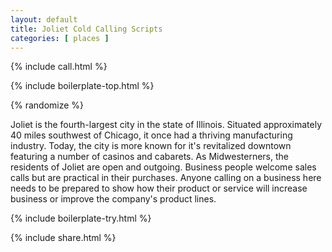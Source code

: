 ```yaml
---
layout: default
title: Joliet Cold Calling Scripts
categories: [ places ]
---
```


{% include call.html %}

{% include boilerplate-top.html %}


{% randomize %}

Joliet is the fourth-largest city in the state of Illinois. Situated approximately 40 miles southwest of Chicago, it once had a thriving manufacturing industry. Today, the city is more known for it's revitalized downtown featuring a number of casinos and cabarets. As Midwesterners, the residents of Joliet are open and outgoing. Business people welcome sales calls but are practical in their purchases. Anyone calling on a business here needs to be prepared to show how their product or service will increase business or improve the company's product lines.

{% include boilerplate-try.html %}

{% include share.html %}